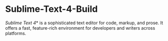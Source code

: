 # Sublime-Text-4-Build
*Sublime Text 4** is a sophisticated text editor for code, markup, and prose. It offers a fast, feature-rich environment for developers and writers across platforms.
